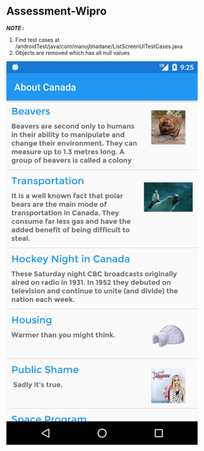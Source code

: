 # Assessment-Wipro

***NOTE :***
1. Find test cases at /androidTest/java/com/manojbhadane/ListScreenUITestCases.java
2. Objects are removed which has all null values

![alt text](https://raw.githubusercontent.com/manojbhadane/Assessment-Wipro/master/device-2019-07-24-212639.png)
